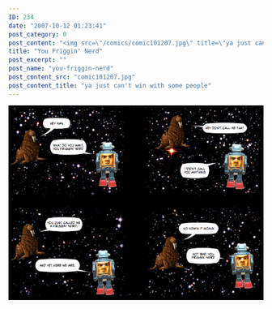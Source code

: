```yaml
---
ID: 234
date: "2007-10-12 01:23:41"
post_category: 0
post_content: "<img src=\"/comics/comic101207.jpg\" title=\"ya just can't win with some people\" />"
title: "You Friggin' Nerd"
post_excerpt: ""
post_name: "you-friggin-nerd"
post_content_src: "comic101207.jpg"
post_content_title: "ya just can't win with some people"
---
```



[![ya just can't win with some people](/comics-hi-res/comic101207.jpg)](/comics-hi-res/comic101207.jpg "ya just can't win with some people")
